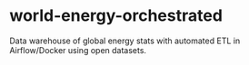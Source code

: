 # world-energy-orchestrated
Data warehouse of global energy stats with automated ETL in Airflow/Docker using open datasets.
